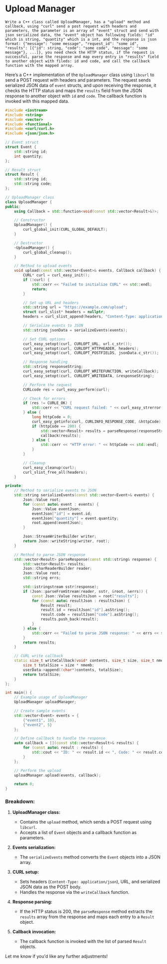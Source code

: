 # Upload Manager #

```
Write a C++ class called UploadManager, has a "upload" method and callback, using "curl" send a post request with headers and parameters, the parameter is an array of "event" struct and send with json serialized data, the "event" object has following fields: "id" which is string, "quantity" which is a int, and the response is json format: {"message": "some message", "request_id": "some id", "results": [{"id": string, "code": "some code", "message": "some message"}, ...]}, you need check the HTTP status, if the request is successful, parse the response and map every entry in "results" field to another object with fileds: id and code, and call the callback function with the mapped array.

```

Here’s a C++ implementation of the `UploadManager` class using `libcurl` to send a POST request with headers and parameters. The request sends serialized JSON data of `event` structs, and upon receiving the response, it checks the HTTP status and maps the `results` field from the JSON response to another object with `id` and `code`. The callback function is invoked with this mapped data.

```cpp
#include <iostream>
#include <string>
#include <vector>
#include <functional>
#include <curl/curl.h>
#include <json/json.h>

// Event struct
struct Event {
    std::string id;
    int quantity;
};

// Result struct
struct Result {
    std::string id;
    std::string code;
};

// UploadManager class
class UploadManager {
public:
    using Callback = std::function<void(const std::vector<Result>&)>;

    // Constructor
    UploadManager() {
        curl_global_init(CURL_GLOBAL_DEFAULT);
    }

    // Destructor
    ~UploadManager() {
        curl_global_cleanup();
    }

    // Method to upload events
    void upload(const std::vector<Event>& events, Callback callback) {
        CURL* curl = curl_easy_init();
        if (!curl) {
            std::cerr << "Failed to initialize CURL" << std::endl;
            return;
        }

        // Set up URL and headers
        std::string url = "https://example.com/upload";
        struct curl_slist* headers = nullptr;
        headers = curl_slist_append(headers, "Content-Type: application/json");

        // Serialize events to JSON
        std::string jsonData = serializeEvents(events);

        // Set CURL options
        curl_easy_setopt(curl, CURLOPT_URL, url.c_str());
        curl_easy_setopt(curl, CURLOPT_HTTPHEADER, headers);
        curl_easy_setopt(curl, CURLOPT_POSTFIELDS, jsonData.c_str());

        // Response handling
        std::string responseString;
        curl_easy_setopt(curl, CURLOPT_WRITEFUNCTION, writeCallback);
        curl_easy_setopt(curl, CURLOPT_WRITEDATA, &responseString);

        // Perform the request
        CURLcode res = curl_easy_perform(curl);

        // Check for errors
        if (res != CURLE_OK) {
            std::cerr << "CURL request failed: " << curl_easy_strerror(res) << std::endl;
        } else {
            long httpCode = 0;
            curl_easy_getinfo(curl, CURLINFO_RESPONSE_CODE, &httpCode);
            if (httpCode == 200) {
                std::vector<Result> results = parseResponse(responseString);
                callback(results);
            } else {
                std::cerr << "HTTP error: " << httpCode << std::endl;
            }
        }

        // Cleanup
        curl_easy_cleanup(curl);
        curl_slist_free_all(headers);
    }

private:
    // Method to serialize events to JSON
    std::string serializeEvents(const std::vector<Event>& events) {
        Json::Value root;
        for (const auto& event : events) {
            Json::Value eventJson;
            eventJson["id"] = event.id;
            eventJson["quantity"] = event.quantity;
            root.append(eventJson);
        }

        Json::StreamWriterBuilder writer;
        return Json::writeString(writer, root);
    }

    // Method to parse JSON response
    std::vector<Result> parseResponse(const std::string& response) {
        std::vector<Result> results;
        Json::CharReaderBuilder reader;
        Json::Value root;
        std::string errs;

        std::istringstream sstr(response);
        if (Json::parseFromStream(reader, sstr, &root, &errs)) {
            const Json::Value resultsJson = root["results"];
            for (const auto& resultJson : resultsJson) {
                Result result;
                result.id = resultJson["id"].asString();
                result.code = resultJson["code"].asString();
                results.push_back(result);
            }
        } else {
            std::cerr << "Failed to parse JSON response: " << errs << std::endl;
        }
        return results;
    }

    // CURL write callback
    static size_t writeCallback(void* contents, size_t size, size_t nmemb, std::string* userData) {
        size_t totalSize = size * nmemb;
        userData->append((char*)contents, totalSize);
        return totalSize;
    }
};

int main() {
    // Example usage of UploadManager
    UploadManager uploadManager;

    // Create sample events
    std::vector<Event> events = {
        {"event1", 10},
        {"event2", 5}
    };

    // Define callback to handle the response
    auto callback = [](const std::vector<Result>& results) {
        for (const auto& result : results) {
            std::cout << "ID: " << result.id << ", Code: " << result.code << std::endl;
        }
    };

    // Perform the upload
    uploadManager.upload(events, callback);

    return 0;
}
```

### Breakdown:

1. **UploadManager class:**
   - Contains the `upload` method, which sends a POST request using `libcurl`.
   - Accepts a list of `Event` objects and a callback function as parameters.

2. **Events serialization:**
   - The `serializeEvents` method converts the `Event` objects into a JSON array.

3. **CURL setup:**
   - Sets headers (`Content-Type: application/json`), URL, and serialized JSON data as the POST body.
   - Handles the response via the `writeCallback` function.

4. **Response parsing:**
   - If the HTTP status is 200, the `parseResponse` method extracts the `results` array from the response and maps each entry to a `Result` object.

5. **Callback invocation:**
   - The callback function is invoked with the list of parsed `Result` objects.

Let me know if you'd like any further adjustments!